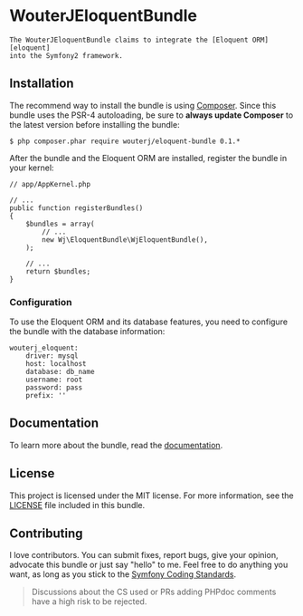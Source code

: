# WouterJEloquentBundle

    The WouterJEloquentBundle claims to integrate the [Eloquent ORM][eloquent]
    into the Symfony2 framework.

## Installation

The recommend way to install the bundle is using [Composer][composer]. Since
this bundle uses the PSR-4 autoloading, be sure to **always update Composer**
to the latest version before installing the bundle:

    $ php composer.phar require wouterj/eloquent-bundle 0.1.*

After the bundle and the Eloquent ORM are installed, register the bundle in
your kernel:

    // app/AppKernel.php

    // ...
    public function registerBundles()
    {
        $bundles = array(
            // ...
            new Wj\EloquentBundle\WjEloquentBundle(),
        );

        // ...
        return $bundles;
    }

### Configuration

To use the Eloquent ORM and its database features, you need to configure the
bundle with the database information:

    wouterj_eloquent:
        driver: mysql
        host: localhost
        database: db_name
        username: root
        password: pass
        prefix: ''

## Documentation

To learn more about the bundle, read the [documentation][docs].

## License

This project is licensed under the MIT license. For more information, see the
[LICENSE][license] file included in this bundle.

## Contributing

I love contributors. You can submit fixes, report bugs, give your opinion,
advocate this bundle or just say "hello" to me. Feel free to do anything you
want, as long as you stick to the [Symfony Coding Standards][cs].

> Discussions about the CS used or PRs adding PHPdoc comments have a high risk
> to be rejected.

 [eloquent]: http://laravel.com/docs/database
 [composer]: https://getcomposer.org/
 [docs]: Resources/docs/index.md
 [license]: Resources/meta/LICENSE
 [cs]: http://symfony.com/doc/current/contributing/code/standards.html
